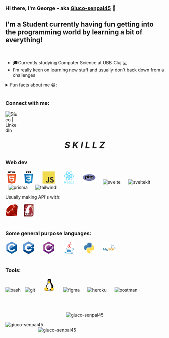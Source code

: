 ### Hi there, I'm George - aka [Giuco-senpai45][dummy] 👋

## I'm a Student currently having fun getting into the programming world by learning a bit of everything!

<br/>

- 🎓Currently studying Computer Science at UBB Cluj 💻
- I'm really keen on learning new stuff and usually don't back down from a challenges
<details>
    <summary>Fun facts about me 😁:</summary>
    <ul>
    <li>I love drawing 🎨 and singing 🎤</li>
    <li>I play basketball 🏀</li>
    <li><a href="https://myanimelist.net/profile/Giuco"><i>I also watch a lot of anime (shh)</i></a></li>
</details>

<br/>

### Connect with me:

<!-- [<img align="left" alt="Giuco | Twitter" width="22px" src="https://cdn.jsdelivr.net/npm/simple-icons@v3/icons/twitter.svg" />][twitter] -->

[<img align="left" alt="Giuco | LinkedIn" width="40px" src="https://cdn.jsdelivr.net/npm/simple-icons@v3/icons/linkedin.svg" />][linkedin]

<br />
<br />
<br />

# <p align="center"><b><i>S K I L L Z</i></b></p>

### <b>Web dev</b>

<p align="left">
  <a> <img src="https://raw.githubusercontent.com/devicons/devicon/master/icons/html5/html5-original-wordmark.svg" alt="html5" width="40" height="40"/> </a>
  <a style="padding:10px"> <img src="https://raw.githubusercontent.com/devicons/devicon/master/icons/css3/css3-original-wordmark.svg" alt="css3" width="40" height="40"/> </a>
  <a style="padding:10px"> <img src="https://raw.githubusercontent.com/devicons/devicon/master/icons/javascript/javascript-original.svg" alt="javascript" width="40" height="40"/> </a>
  <a style="padding:10px"> <img src="https://raw.githubusercontent.com/devicons/devicon/master/icons/react/react-original-wordmark.svg" alt="react" width="40" height="40"/> </a>
  <a style="padding:10px"> <img src="https://raw.githubusercontent.com/devicons/devicon/master/icons/php/php-original.svg" alt="php" width="40" height="40"/> </a>
  <!-- <a style="padding:10px"> <img src="https://www.chartjs.org/media/logo-title.svg" alt="chartjs" width="40" height="40"/> </a>  -->
  <a style="padding:10px"> <img src="https://upload.wikimedia.org/wikipedia/commons/1/1b/Svelte_Logo.svg" alt="svelte" width="40" height="40"/>
  <a style="padding:10px"> <img src="https://upload.vectorlogo.zone/logos/sveltetechnology/images/0432c913-c466-4470-b0e4-d480ed887160.svg" alt="sveltekit" width="80" height="40"/>
  <a style="padding:10px"> <img src="https://vectorwiki.com/images/SIGDY__prisma.svg" alt="prisma" width="40" height="40"/>
  </a>
  <a style="padding:10px"> <img src="https://www.vectorlogo.zone/logos/tailwindcss/tailwindcss-icon.svg" alt="tailwind" width="40" height="40"/> </a>
  <!-- <a href="https://getbootstrap.com" target="_blank"> <img src="https://raw.githubusercontent.com/devicons/devicon/master/icons/bootstrap/bootstrap-plain-wordmark.svg" alt="bootstrap" width="40" height="40"/> </a> -->
  <p> Usually making API's with:</p>
  <div align="left">
    <a> <img src="https://raw.githubusercontent.com/devicons/devicon/master/icons/ruby/ruby-original.svg" alt="ruby" width="40" height="40"/> </a>
    <a style="padding:10px"> <img src="https://raw.githubusercontent.com/devicons/devicon/master/icons/rails/rails-original-wordmark.svg" alt="rails" width="40" height="40"/> </a>
  </div>
</p>

#

### <b>Some general purpose languages:</b>

<p align="left">
    <a> <img src="https://raw.githubusercontent.com/devicons/devicon/master/icons/c/c-original.svg" alt="c" width="40" height="40"/> </a>
    <a style="padding:10px"> <img src="https://raw.githubusercontent.com/devicons/devicon/master/icons/cplusplus/cplusplus-original.svg" alt="cplusplus" width="40" height="40"/> </a>
    <a style="padding:10px"> <img src="https://raw.githubusercontent.com/devicons/devicon/master/icons/csharp/csharp-original.svg" alt="csharp" width="40" height="40"/> </a>
    <a style="padding:10px"> <img src="https://raw.githubusercontent.com/devicons/devicon/master/icons/java/java-original.svg" alt="java" width="40" height="40"/> </a>
    <a style="padding:10px"> <img src="https://raw.githubusercontent.com/devicons/devicon/master/icons/python/python-original.svg" alt="python" width="40" height="40"/> </a>
    <a style="padding:10px"> <img src="https://raw.githubusercontent.com/devicons/devicon/master/icons/mysql/mysql-original-wordmark.svg" alt="mysql" width="40" height="40"/> </a>
    <!-- <a style="padding:10px"> <img src="https://www.vectorlogo.zone/logos/kotlinlang/kotlinlang-icon.svg" alt="kotlin" width="40" height="40"/> </a> -->
</p>

<!--#

### <b>AI/ML <i> (yeah I'm that guy) </i></b>

<p align="left">
  <a href="https://opencv.org/" target="_blank" rel="noreferrer"> <img src="https://www.vectorlogo.zone/logos/opencv/opencv-icon.svg" alt="opencv" width="40" height="40"/> </a>
  <a href="https://pandas.pydata.org/" target="_blank" rel="noreferrer"> <img src="https://raw.githubusercontent.com/devicons/devicon/2ae2a900d2f041da66e950e4d48052658d850630/icons/pandas/pandas-original.svg" alt="pandas" width="40" height="40"/> </a>
  <a href="https://pytorch.org/" target="_blank" rel="noreferrer"> <img src="https://www.vectorlogo.zone/logos/pytorch/pytorch-icon.svg" alt="pytorch" width="40" height="40"/> </a>
  <a href="https://scikit-learn.org/" target="_blank" rel="noreferrer"> <img src="https://upload.wikimedia.org/wikipedia/commons/0/05/Scikit_learn_logo_small.svg" alt="scikit_learn" width="40" height="40"/> </a>
  <a href="https://seaborn.pydata.org/" target="_blank" rel="noreferrer"> <img src="https://seaborn.pydata.org/_images/logo-mark-lightbg.svg" alt="seaborn" width="40" height="40"/>
  </a>
  <a href="https://www.tensorflow.org" target="_blank" rel="noreferrer"> <img src="https://www.vectorlogo.zone/logos/tensorflow/tensorflow-icon.svg" alt="tensorflow" width="40" height="40"/> </a>
</p>
-->
<!--#

### <b>Hipster choices:</b>

<p align="left">
  <a> <img src="https://www.vectorlogo.zone/logos/elixir-lang/elixir-lang-icon.svg" alt="elixir" width="40" height="40"/> </a>
  <a href="https://www.scala-lang.org" target="_blank" rel="noreferrer"> <img src="https://raw.githubusercontent.com/devicons/devicon/master/icons/scala/scala-original.svg" alt="scala" width="40" height="40"/> </a>
  <a href="https://golang.org" target="_blank" rel="noreferrer"> <img src="https://raw.githubusercontent.com/devicons/devicon/master/icons/go/go-original.svg" alt="go" width="40" height="40"/> </a>
</p>
-->

#

### <b>Tools:</b>

<p align="left"> 
    <a> <img src="https://www.vectorlogo.zone/logos/gnu_bash/gnu_bash-icon.svg" alt="bash" width="40" height="40"/></a>
    <a style="padding:10px"> <img src="https://www.vectorlogo.zone/logos/git-scm/git-scm-icon.svg" alt="git" width="40" height="40"/> </a>
    <a style="padding:10px"> <img src="https://raw.githubusercontent.com/devicons/devicon/master/icons/linux/linux-original.svg" alt="linux" width="40" height="40"/> </a>
    <a style="padding:10px"> <img src="https://www.vectorlogo.zone/logos/figma/figma-icon.svg" alt="figma" width="40" height="40"/> </a>
    <a style="padding:10px"> <img src="https://www.vectorlogo.zone/logos/heroku/heroku-icon.svg" alt="heroku" width="40" height="40"/> </a>
    <a style="padding:10px"> <img src="https://www.vectorlogo.zone/logos/getpostman/getpostman-icon.svg" alt="postman" width="40" height="40"/> </a>
 </p>

<br />
<br />

<p align="center"><img align="center" src="https://github-readme-stats.vercel.app/api/top-langs?username=giuco-senpai45&show_icons=true&locale=en&layout=compact" alt="giuco-senpai45" /></p>

<div display="flex">
  <img align="left" width="400" src="https://github-readme-stats.vercel.app/api?username=giuco-senpai45&show_icons=true&locale=en" alt="giuco-senpai45" />
  <img align="right" width="400" src="https://github-readme-streak-stats.herokuapp.com/?user=giuco-senpai45&" alt="giuco-senpai45" />
</div>

[twitter]: https://twitter.com/Giuco8
[linkedin]: https://linkedin.com/in/ardelean-george/
[dummy]: https://github.com/Giuco-senpai45
